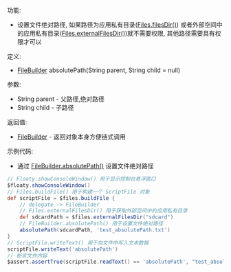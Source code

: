 功能:

+ 设置文件绝对路径, 如果路径为应用私有目录([Files.filesDir()](/API/File/Files/README.md?id=filesDir))
  或者外部空间中的应用私有目录([Files.externalFilesDir()](/API/File/Files/README.md?id=externalFilesDir))就不需要权限,
  其他路径需要具有权限才可以

定义:

+ [FileBuilder](/API/File/FileBuilder/README.md) absolutePath(String parent, String child = null)

参数:

+ String parent - 父路径,绝对路径
+ String child - 子路径

返回值:

+ [FileBuilder](/API/File/FileBuilder/README.md) - 返回对象本身方便链式调用

示例代码:

+ 通过 [FileBuilder.absolutePath()](/API/File/FileBuilder/README.md?id=absolutePath) 设置文件绝对路径

```groovy
// Floaty.showConsoleWindow() 用于显示控制台悬浮窗口
$floaty.showConsoleWindow()
// Files.buildFile() 用于构建一个 ScriptFile 对象
def scriptFile = $files.buildFile {
    // delegate -> FileBuilder
    // Files.externalFilesDir() 用于获取外部空间中的应用私有目录
    def sdcardPath = $files.externalFilesDir("sdcard")
    // FileBuilder.absolutePath() 用于设置文件绝对路径
    absolutePath(sdcardPath, 'test_absolutePath.txt')
}
// ScriptFile.writeText() 用于向文件中写入文本数据
scriptFile.writeText('absolutePath')
// 断言文件内容
$assert.assertTrue(scriptFile.readText() == 'absolutePath', "test_absolutePath.txt文件内容")
```